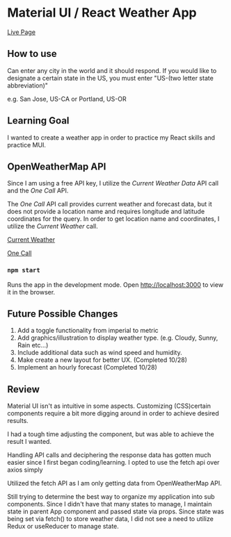 # Material UI / React Weather App

[Live Page](https://michaelhtran120.github.io/MUI-React-Weather-App/)

## How to use

Can enter any city in the world and it should respond. If you would like to designate a certain state in the US, you must enter "US-(two letter state abbreviation)"

e.g. San Jose, US-CA or Portland, US-OR

## Learning Goal

I wanted to create a weather app in order to practice my React skills and practice MUI.

## OpenWeatherMap API

Since I am using a free API key, I utilize the _Current Weather Data_ API call and the _One Call_ API.

The _One Call_ API call provides current weather and forecast data, but it does not provide a location name and requires longitude and latitude coordinates for the query. In order to get location name and coordinates, I utilize the _Current Weather_ call.

[Current Weather](https://openweathermap.org/current)

[One Call](https://openweathermap.org/api/one-call-api)

### `npm start`

Runs the app in the development mode.
Open [http://localhost:3000](http://localhost:3000) to view it in the browser.

## Future Possible Changes

1. Add a toggle functionality from imperial to metric
2. Add graphics/illustration to display weather type. (e.g. Cloudy, Sunny, Rain etc...)
3. Include additional data such as wind speed and humidity.
4. Make create a new layout for better UX. (Completed 10/28)
5. Implement an hourly forecast (Completed 10/28)

## Review

Material UI isn't as intuitive in some aspects. Customizing (CSS)certain components require a bit more digging around in order to achieve desired results.

I had a tough time adjusting the <TextField> component, but was able to achieve the result I wanted.

Handling API calls and deciphering the response data has gotten much easier since I first began coding/learning. I opted to use the fetch api over axios simply

Utilized the fetch API as I am only getting data from OpenWeatherMap API.

Still trying to determine the best way to organize my application into sub components. Since I didn't have that many states to manage, I maintain state in parent App component and passed state via props. Since state was being set via fetch() to store weather data, I did not see a need to utilize Redux or useReducer to manage state.
